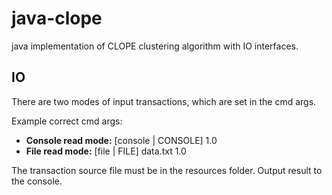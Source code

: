 # java-clope

java implementation of CLOPE clustering algorithm with IO interfaces.

## IO

There are two modes of input transactions, which are set in the cmd args.

Example correct cmd args:
- **Console read mode:** [console | CONSOLE] 1.0
- **File read mode:** [file | FILE] data.txt 1.0

The transaction source file must be in the resources folder.
Output result to the console.

